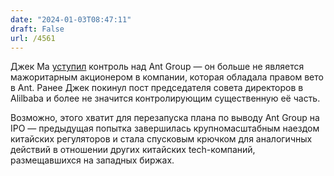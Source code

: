 ```yaml
---
date: "2024-01-03T08:47:11"
draft: False
url: /4561
---
```


Джек Ма [уступил](https://www.theinformation.com/briefings/jack-ma-cedes-control-of-fintech-giant-ant-group) контроль над Ant Group — он больше не является мажоритарным акционером в компании, которая обладала правом вето в Ant. Ранее Джек покинул пост председателя совета директоров в Alilbaba и более не значится контролирующим существенную её часть.

Возможно, этого хватит для перезапуска плана по выводу Ant Group на IPO — предыдущая попытка завершилась крупномасштабным наездом китайских регуляторов и стала спусковым крючком для аналогичных действий в отношении других китайских tech-компаний, размещавшихся на западных биржах.
